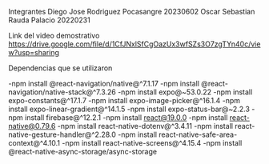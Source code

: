 
Integrantes
Diego Jose Rodriguez Pocasangre 20230602
Oscar Sebastian Rauda Palacio 20220231

Link del video demostrativo
https://drive.google.com/file/d/1CfJNxlSfCgOazUx3wfSZs3O7zgTYn40c/view?usp=sharing

Dependencias que se utilizaron

-npm install @react-navigation/native@^7.1.17
-npm install @react-navigation/native-stack@^7.3.26
-npm install expo@~53.0.22
-npm install expo-constants@^17.1.7
-npm install expo-image-picker@^16.1.4
-npm install expo-linear-gradient@^14.1.5
-npm install expo-status-bar@~2.2.3
-npm install firebase@^12.2.1
-npm install react@19.0.0
-npm install react-native@0.79.6
-npm install react-native-dotenv@^3.4.11
-npm install react-native-gesture-handler@^2.28.0
-npm install react-native-safe-area-context@^4.10.1
-npm install react-native-screens@^4.15.4
-npm install @react-native-async-storage/async-storage



